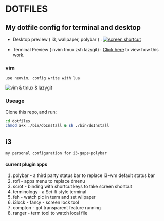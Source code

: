 <!-- markdownlint-disable MD013 MD033-->

# DOTFILES

## My dotfile config for terminal and desktop

- Desktop preview ( i3, wallpaper, polybar ) :
  [![screen shortcut](https://s1.ax1x.com/2018/10/10/iYxZkR.md.png)](https://imgchr.com/i/iYxZkR)

- Terminal Preview ( nvim tmux zsh lazygit) :
  [Click here](https://drive.google.com/file/d/1M6_sfxfztqIchVFZFh9LQTVj-Qond7QA/view?usp=sharing) to view how this
  work.

### vim

`use neovim, config write with lua`

![vim & tmux & lazygit](https://user-images.githubusercontent.com/34125917/212490415-26eb779a-9026-4431-8cd1-0509662d260b.png)


### Useage

Clone this repo, and run:
```sh
cd dotfiles
chmod a+x ./bin/doInstall & sh ./bin/doInstall
```

## i3

`my personal configuration for i3-gaps+polybar`

#### current plugin apps

1. polybar - a third party status bar to replace i3-wm default status bar
2. rofi - apps menu to replace dmenu
3. scrot - binding with shortcut keys to take screen shortcut
4. terminology - a Sci-fi style terminal
5. feh - watch pic in term and set wllpaper
6. i3lock - fancy - screen lock tool
7. compton - got transparent feature running
8. ranger - term tool to watch local file

